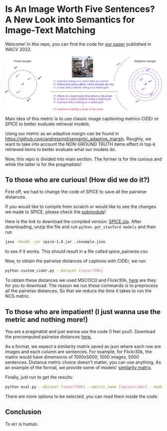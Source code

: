 # Is An Image Worth Five Sentences? A New Look into Semantics for Image-Text Matching
Welcome! In this repo, you can find the code for [our paper](https://arxiv.org/pdf/2110.02623.pdf) published in WACV 2022. 

![Adaptive Margin Model!](./model.jpg)

Main idea of this metric is to use classic image captioning metrics CIDEr or SPICE 
to better evaluate retrieval models. 

Using our metric as an adaptive margin can be found in https://github.com/andrespmd/semantic_adaptive_margin.
Roughly, we want to take into account the NON-GROUND TRUTH items effect in top-k retrieved items to better evaluate what our models do.

Now, this repo is divided into main section. 
The former is for the curious and while the latter is for the pragmatists! 

## To those who are curious! (How did we do it?)

First off, we had to change the code of SPICE to save all the pairwise distances.

If you would like to compile from scratch or would like to see the changes we made to SPICE, please check the 
[submodule](https://github.com/furkanbiten/SPICE/tree/a8f69f1478faea2d61d94f759ebc2ca112be3111)!

Here is the link to download the compiled version:
[SPICE.zip](https://drive.google.com/file/d/1U9M-Z44fluvIovdR4DFNd3YyyjNfL702/view?usp=sharing). 
After downloading, unzip the file and run `python get_stanford models` and then run 
```bash
java -Xmx8G -jar spice-1.0.jar ./example.json
``` 
to see if it works. 
This should result in a file called spice_pairwise.csv. 

Now, to obtain the pairwise distances of captions with CIDEr, we run:
```bash
python custom_cider.py --dataset [coco/f30k]
```

To obtain these distances we used MSCOCO and Flickr30k, [here](https://cvcuab-my.sharepoint.com/:f:/g/personal/abiten_cvc_uab_cat/EsPT2Pc8HB1PlNt-pt4s7OkBt0M68sq2UcGQR-1mLegiiw?e=oWrSUc) are they for you to download.
The reason we run these commands is to preprocess all the pairwise distances. 
So that we reduce the time it takes to run the NCS metric.

## To those who are impatient! (I just wanna use the metric and nothing more!)
You are a pragmatist and just wanna use the code (I feel you!). Download the precomputed pairwise distances
[here.](https://cvcuab-my.sharepoint.com/:f:/g/personal/abiten_cvc_uab_cat/EgwpEC4zrT1FgTVBO8Hmn00BsU6zKMyrDVSTZQUqx3avOg?e=jmlZHG)

As a format, we expect a similarity matrix saved as json where each row are images and each column are sentences. 
For example, for Flickr30k, the matrix would have dimensions of 1000x5000; 1000 images, 5000 sentences.
Distance metric choice doesn't matter, you can use anything. As an example of the format, we provide some of models' 
[similarity matrix](https://cvcuab-my.sharepoint.com/:f:/g/personal/abiten_cvc_uab_cat/EuPuw1S_3UREud7cOCZs8roBojqoHu6FPSpcKaQOoPdBCA?e=kW9YkX).

Finally, just run to get the results:
```bash
python eval.py --dataset [coco/f30k] --metric_name [spice/cider] --model_path [ThePathToSimilarityMatrix]
```
There are more options to be selected, you can read them inside the code. 

## Conclusion

To err is human.
